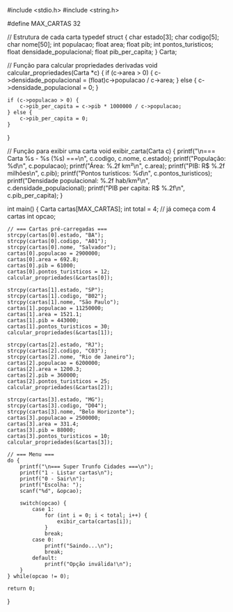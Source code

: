 #include <stdio.h>
#include <string.h>

#define MAX_CARTAS 32

// Estrutura de cada carta
typedef struct {
    char estado[3];
    char codigo[5];
    char nome[50];
    int populacao;
    float area;
    float pib;
    int pontos_turisticos;
    float densidade_populacional;
    float pib_per_capita;
} Carta;

// Função para calcular propriedades derivadas
void calcular_propriedades(Carta *c) {
    if (c->area > 0) {
        c->densidade_populacional = (float)c->populacao / c->area;
    } else {
        c->densidade_populacional = 0;
    }

    if (c->populacao > 0) {
        c->pib_per_capita = c->pib * 1000000 / c->populacao;
    } else {
        c->pib_per_capita = 0;
    }
}

// Função para exibir uma carta
void exibir_carta(Carta c) {
    printf("\n=== Carta %s - %s (%s) ===\n", c.codigo, c.nome, c.estado);
    printf("População: %d\n", c.populacao);
    printf("Área: %.2f km²\n", c.area);
    printf("PIB: R$ %.2f milhões\n", c.pib);
    printf("Pontos turísticos: %d\n", c.pontos_turisticos);
    printf("Densidade populacional: %.2f hab/km²\n", c.densidade_populacional);
    printf("PIB per capita: R$ %.2f\n", c.pib_per_capita);
}

int main() {
    Carta cartas[MAX_CARTAS];
    int total = 4; // já começa com 4 cartas
    int opcao;

    // === Cartas pré-carregadas ===
    strcpy(cartas[0].estado, "BA");
    strcpy(cartas[0].codigo, "A01");
    strcpy(cartas[0].nome, "Salvador");
    cartas[0].populacao = 2900000;
    cartas[0].area = 692.8;
    cartas[0].pib = 61000;
    cartas[0].pontos_turisticos = 12;
    calcular_propriedades(&cartas[0]);

    strcpy(cartas[1].estado, "SP");
    strcpy(cartas[1].codigo, "B02");
    strcpy(cartas[1].nome, "São Paulo");
    cartas[1].populacao = 11250000;
    cartas[1].area = 1521.1;
    cartas[1].pib = 443000;
    cartas[1].pontos_turisticos = 30;
    calcular_propriedades(&cartas[1]);

    strcpy(cartas[2].estado, "RJ");
    strcpy(cartas[2].codigo, "C03");
    strcpy(cartas[2].nome, "Rio de Janeiro");
    cartas[2].populacao = 6200000;
    cartas[2].area = 1200.3;
    cartas[2].pib = 360000;
    cartas[2].pontos_turisticos = 25;
    calcular_propriedades(&cartas[2]);

    strcpy(cartas[3].estado, "MG");
    strcpy(cartas[3].codigo, "D04");
    strcpy(cartas[3].nome, "Belo Horizonte");
    cartas[3].populacao = 2500000;
    cartas[3].area = 331.4;
    cartas[3].pib = 88000;
    cartas[3].pontos_turisticos = 10;
    calcular_propriedades(&cartas[3]);

    // === Menu ===
    do {
        printf("\n=== Super Trunfo Cidades ===\n");
        printf("1 - Listar cartas\n");
        printf("0 - Sair\n");
        printf("Escolha: ");
        scanf("%d", &opcao);

        switch(opcao) {
            case 1:
                for (int i = 0; i < total; i++) {
                    exibir_carta(cartas[i]);
                }
                break;
            case 0:
                printf("Saindo...\n");
                break;
            default:
                printf("Opção inválida!\n");
        }
    } while(opcao != 0);

    return 0;
}

